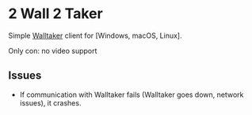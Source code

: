 # 2 Wall 2 Taker

Simple [Walltaker](https://walltaker.joi.how) client for [Windows, macOS, Linux].

Only con: no video support

## Issues

- If communication with Walltaker fails (Walltaker goes down, network issues),
    it crashes.